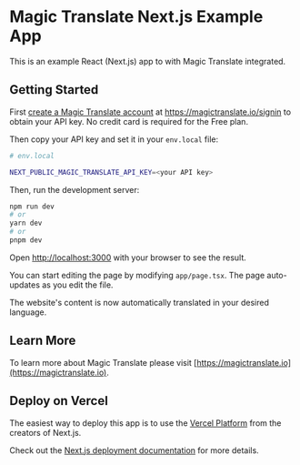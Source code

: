 # Magic Translate Next.js Example App

This is an example React (Next.js) app to with Magic Translate integrated.

## Getting Started

First [create a Magic Translate account](https://magictranslate.io/signin) at https://magictranslate.io/signin to obtain your API key. 
No credit card is required for the Free plan.

Then copy your API key and set it in your `env.local` file:

```bash
# env.local

NEXT_PUBLIC_MAGIC_TRANSLATE_API_KEY=<your API key>
```

Then, run the development server:

```bash
npm run dev
# or
yarn dev
# or
pnpm dev
```

Open [http://localhost:3000](http://localhost:3000) with your browser to see the result.

You can start editing the page by modifying `app/page.tsx`. The page auto-updates as you edit the file.

The website's content is now automatically translated in your desired language.



## Learn More

To learn more about Magic Translate please visit
[https://magictranslate.io](https://magictranslate.io).

## Deploy on Vercel

The easiest way to deploy this app is to use the [Vercel Platform](https://vercel.com/new?utm_medium=default-template&filter=next.js&utm_source=create-next-app&utm_campaign=create-next-app-readme) from the creators of Next.js.

Check out the [Next.js deployment documentation](https://nextjs.org/docs/deployment) for more details.
